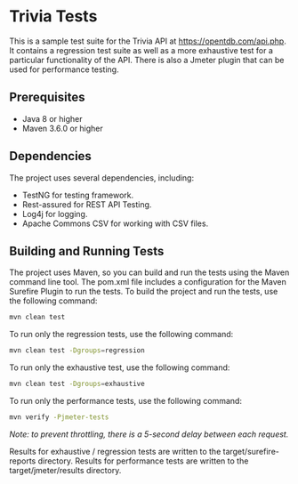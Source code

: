 # Trivia Tests
This is a sample test suite for the Trivia API at https://opentdb.com/api.php.
It contains a regression test suite as well as a more exhaustive test for a particular functionality of the API.
There is also a Jmeter plugin that can be used for performance testing.


## Prerequisites
- Java 8 or higher
- Maven 3.6.0 or higher


## Dependencies
The project uses several dependencies, including:  
 - TestNG for testing framework.
 - Rest-assured for REST API Testing.
 - Log4j for logging.
 - Apache Commons CSV for working with CSV files.


## Building and Running Tests
The project uses Maven, so you can build and run the tests using the Maven command line tool. 
The pom.xml file includes a configuration for the Maven Surefire Plugin to run the tests.  To build the project and run the tests, use the following command:

```bash
mvn clean test
```

To run only the regression tests, use the following command:

```bash
mvn clean test -Dgroups=regression
```

To run only the exhaustive test, use the following command:

```bash
mvn clean test -Dgroups=exhaustive
```

To run only the performance tests, use the following command:

```bash
mvn verify -Pjmeter-tests
```

_Note: to prevent throttling, there is a 5-second delay between each request._

Results for exhaustive / regression tests are written to the target/surefire-reports directory.
Results for performance tests are written to the target/jmeter/results directory.
